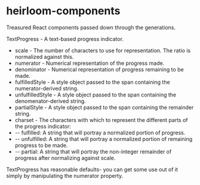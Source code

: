 # heirloom-components
Treasured React components passed down through the generations.

TextProgress - A text-based progress indicator.
* scale - The number of characters to use for representation. The ratio is normalized against this.
* numerator - Numerical representation of the progress made.
* denominator - Numerical representation of progress remaining to be made.
* fulfilledStyle - A style object passed to the span containing the numerator-derived string.
* unfulfilledStyle - A style object passed to the span containing the denomenator-derived string.
* partialStyle - A style object passed to the span containing the remainder string.
* charset - The characters with which to represent the different parts of the progress indicator:
* -- fulfilled: A string that will portray a normalized portion of progress.
* -- unfulfilled: A string that will portray a normalized portion of remaining progress to be made.
* -- partial: A string that will portray the non-integer remainder of progress after normalizing against scale.

TextProgress has reasonable defaults- you can get some use out of it simply by manipulating the numerator property.
